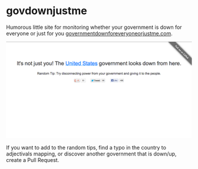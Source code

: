 # govdownjustme

Humorous little site for monitoring whether your government is down for everyone or just for you [governmentdownforeveryoneorjustme.com](http://governmentdownforeveryoneorjustme.com).

![screenshot](https://github.com/dghubble/govdownjustme/raw/master/screenshot.png)

If you want to add to the random tips, find a typo in the country to adjectivals mapping, or discover another government that is down/up, create a Pull Request.